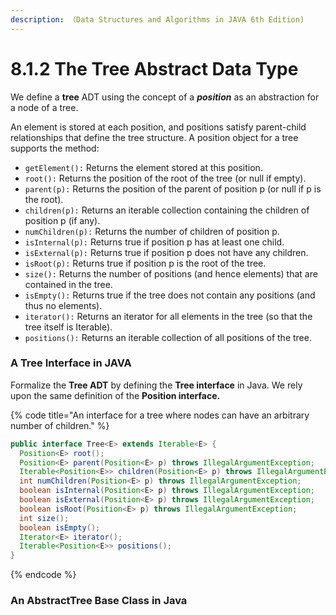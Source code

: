 ```yaml
---
description: （Data Structures and Algorithms in JAVA 6th Edition)
---
```


# 8.1.2 The Tree Abstract Data Type

We define a **tree** ADT using the concept of a _**position**_ as an abstraction for a node of a tree.

An element is stored at each position, and positions satisfy parent-child relationships that define the tree structure. A position object for a tree supports the method:

* `getElement():` Returns the element stored at this position.
* `root():` Returns the position of the root of the tree \(or null if empty\).
* `parent(p):` Returns the position of the parent of position p \(or null if p is the root\).
* `children(p):`  Returns an iterable collection containing the children of position p \(if any\).
* `numChildren(p):` Returns the number of children of position p.
* `isInternal(p):` Returns true if position p has at least one child.
* `isExternal(p):` Returns true if position p does not have any children. 
* `isRoot(p):` Returns true if position p is the root of the tree.
* `size():` Returns the number of positions \(and hence elements\) that are contained in the tree.
* `isEmpty():` Returns true if the tree does not contain any positions \(and thus no elements\).
* `iterator():` Returns an iterator for all elements in the tree \(so that the tree itself is Iterable\).
* `positions():` Returns an iterable collection of all positions of the tree.

### A Tree Interface in JAVA

Formalize the **Tree ADT** by defining the **Tree interface** in Java. We rely upon the same definition of the **Position interface.**

{% code title="An interface for a tree where nodes can have an arbitrary number of children." %}
```java
public interface Tree<E> extends Iterable<E> {
  Position<E> root();
  Position<E> parent(Position<E> p) throws IllegalArgumentException; 
  Iterable<Position<E>> children(Position<E> p) throws IllegalArgumentException;
  int numChildren(Position<E> p) throws IllegalArgumentException;
  boolean isInternal(Position<E> p) throws IllegalArgumentException; 
  boolean isExternal(Position<E> p) throws IllegalArgumentException; 
  boolean isRoot(Position<E> p) throws IllegalArgumentException; 
  int size();
  boolean isEmpty();
  Iterator<E> iterator(); 
  Iterable<Position<E>> positions();
}
```
{% endcode %}

### An AbstractTree Base Class in Java







